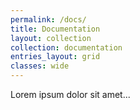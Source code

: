 ```yaml
---
permalink: /docs/
title: Documentation
layout: collection
collection: documentation
entries_layout: grid
classes: wide
---
```


Lorem ipsum dolor sit amet...